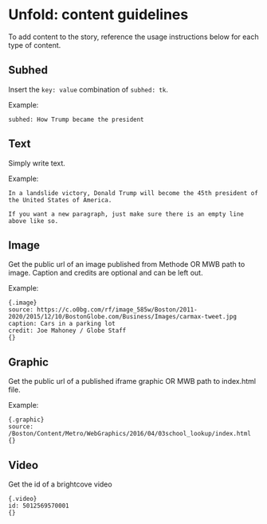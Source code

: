 # Unfold: content guidelines

To add content to the story, reference the usage instructions below for each type of content.

## Subhed
Insert the `key: value` combination of `subhed: tk`.

Example:
```
subhed: How Trump became the president
```

## Text
Simply write text.

Example:
```
In a landslide victory, Donald Trump will become the 45th president of the United States of America.

If you want a new paragraph, just make sure there is an empty line above like so.
```

## Image
Get the public url of an image published from Methode OR MWB path to image. Caption and credits are optional and can be left out.

Example: 
```
{.image}
source: https://c.o0bg.com/rf/image_585w/Boston/2011-2020/2015/12/10/BostonGlobe.com/Business/Images/carmax-tweet.jpg
caption: Cars in a parking lot
credit: Joe Mahoney / Globe Staff
{}
```

## Graphic
Get the public url of a published iframe graphic OR MWB path to index.html file.

Example:
```
{.graphic}
source: /Boston/Content/Metro/WebGraphics/2016/04/03school_lookup/index.html
{}
```

## Video
Get the id of a brightcove video
```
{.video}
id: 5012569570001
{}
```
